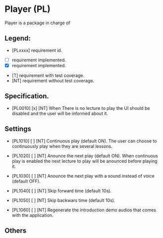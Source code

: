 # Player (PL)

Player is a package in charge of

## Legend:
* [PLxxxx] requirement id.
* [ ] requirement implemented.
* [x] requirement implemented.
* [T] requirement with test coverage.
* [NT] requirement without test coverage. 


## Specification.

* [PL0010] [x] [NT] When There is no lecture to play the UI should be disabled and the user will be informed about it.


## Settings

* [PL1010] [ ] [NT] Continuous play (default ON). The user can choose to continuously play when they are several lessons.
        
* [PL1020] [ ] [NT] Anounce the next play (default ON). When continuous play is enabled the next lecture to play will be anounced before playing it.
* [PL1030] [ ] [NT] Anounce the next play with a sound instead of voice (default OFF).
* [PL1040] [ ] [NT] Skip forward time (default 10s).
* [PL1050] [ ] [NT] Skip backwars time (default 10s).

* [PL1060] [ ] [NT] Regenerate the introduction demo audios that comes with the application.

## Others
